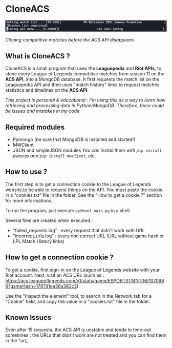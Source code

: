 # CloneACS

![](banner.png)

*Cloning competitive matches before the ACS API disappears*

## __What is CloneACS ?__

CloneACS is a small program that uses the **Leaguepedia** and **Riot APIs**, to clone every League of Legends competitive matches from season 11 on the **ACS API**, into a MongoDB database. It first requests the match list on the Leaguepedia API and then uses "match history" links to request matches statistics and timelines on the **ACS API**.

*This project is personal & educational : I'm using this as a way to learn how retrieving and processing data in Python/MongoDB. Therefore, there could be issues and mistakes in my code*

## __Required modules__

* Pymongo (be sure that MongoDB is installed and started!)
* MWClient
* JSON and simpleJSON modules 
*You can install them with `pip install pymongo` and `pip install mwclient`*, etc.

## __How to use ?__

The first step is to get a connection cookie to the League of Legends website,to be able to request things on the API. You must paste the cookie in a "cookies.txt" file in the folder. See the "How to get a cookie ?" section for more informations.

To run the program, just execute `python3 main.py` in a shell.

Several files are created when executed : 
<br>
* "failed_requests.log" : every request that didn't work with URL
* "incorrect_urls.log" : every non correct URL (URL without game hash or LPL Match History links)

## __How to get a connection cookie ?__

To get a cookie, first sign-in on the League of Legends website with your Riot account. Next, visit an ACS URL (such as : https://acs.leagueoflegends.com/v1/stats/game/ESPORTSTMNT06/1070986?gameHash=1787d1ea36a382c3).

Use the "Inspect the element" tool, to search in the Network tab for a "Cookie" field, and copy the value in a "cookies.txt" file in the folder.

## __Known Issues__

Even after 15 requests, the ACS API is unstable and tends to time-out sometimes : the URLs that didn't work are not treated and you can find them in the "url_
